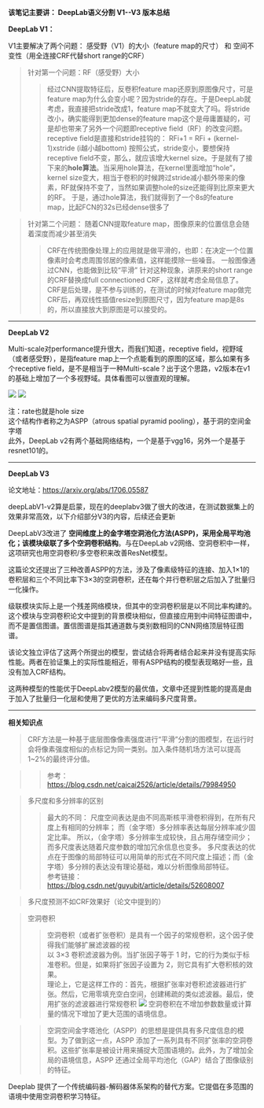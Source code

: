 **该笔记主要讲： DeepLab语义分割 V1--V3 版本总结**


**DeepLab V1：**

V1主要解决了两个问题： 感受野（V1）的大小（feature map的尺寸） 和 空间不变性（用全连接CRF代替short range的CRF）

> 针对第一个问题：RF（感受野）大小
 >> 经过CNN提取特征后，反卷积feature map还原到原图像尺寸，可是feature map为什么会变小呢？因为stride的存在。于是DeepLab就考虑，我直接把stride改成1，feature map不就变大了吗。将stride改小，确实能得到更加dense的feature map这个是毋庸置疑的，可是却也带来了另外一个问题即receptive field（RF）的改变问题。receptive field是直接和stride挂钩的：
RFi+1 = RFi + (kernel-1)xstride (i越小越bottom)
按照公式，stride变小，要想保持receptive field不变，那么，就应该增大kernel size。于是就有了接下来的**hole算法**。当采用hole算法，在kernel里面增加“hole”，kernel size变大，相当于卷积的时候跨过stride减小额外带来的像素，RF就保持不变了，当然如果调整hole的size还能得到比原来更大的RF。
于是，通过hole算法，我们就得到了一个8s的feature map，比起FCN的32s已经dense很多了

> 针对第二个问题： 随着CNN提取feature map，图像原来的位置信息会随着深度而减少甚至消失
 >> CRF在传统图像处理上的应用就是做平滑的，也即：在决定一个位置像素时会考虑周围邻居的像素值，这样能摸除一些噪音。
一般图像通过CNN，也能做到比较“平滑”
针对这种现象，讲原来的short range 的CRF替换成full connectioned CRF，这样就考虑全局信息了。
CRF是后处理，是不参与训练的，在测试的时候对feature map做完CRF后，再双线性插值resize到原图尺寸，因为feature map是8s的，所以直接放大到原图是可以接受的。

---
**DeepLab V2**

Multi-scale对performance提升很大，而我们知道，receptive field，视野域（或者感受野），是指feature map上一个点能看到的原图的区域，那么如果有多个receptive field，是不是相当于一种Multi-scale？出于这个思路，v2版本在v1的基础上增加了一个多视野域。具体看图可以很直观的理解。

![](img/DeepLabV2_1.png)
![](img/DeepLabV2_2.png)

注：rate也就是hole size<br>
这个结构作者称之为ASPP（atrous spatial pyramid pooling），基于洞的空间金字塔<br>
此外，DeepLab v2有两个基础网络结构，一个是基于vgg16，另外一个是基于resnet101的。


---
**DeepLab V3**

论文地址：https://arxiv.org/abs/1706.05587<br>

deepLabV1-v2算是启蒙，现在的deeplabv3做了很大的改进，在测试数据集上的效果非常高效，以下介绍部分V3的内容，后续还会更新

DeepLabV3改进了 **空间维度上的金字塔空洞池化方法(ASPP)，采用全局平均池化；该模块级联了多个空洞卷积结构**。与在DeepLab v2网络、空洞卷积中一样，这项研究也用空洞卷积/多空卷积来改善ResNet模型。

这篇论文还提出了三种改善ASPP的方法，涉及了像素级特征的连接、加入1×1的卷积层和三个不同比率下3×3的空洞卷积，还在每个并行卷积层之后加入了批量归一化操作。

级联模块实际上是一个残差网络模块，但其中的空洞卷积层是以不同比率构建的。这个模块与空洞卷积论文中提到的背景模块相似，但直接应用到中间特征图谱中，而不是置信图谱。置信图谱是指其通道数与类别数相同的CNN网络顶层特征图谱。

该论文独立评估了这两个所提出的模型，尝试结合将两者结合起来并没有提高实际性能。两者在验证集上的实际性能相近，带有ASPP结构的模型表现略好一些，且没有加入CRF结构。

这两种模型的性能优于DeepLabv2模型的最优值，文章中还提到性能的提高是由于加入了批量归一化层和使用了更优的方法来编码多尺度背景。







---
**相关知识点**

> CRF方法是一种基于底层图像像素强度进行“平滑”分割的图模型，在运行时会将像素强度相似的点标记为同一类别。加入条件随机场方法可以提高1~2%的最终评分值。

 >>参考：https://blog.csdn.net/caicai2526/article/details/79984950


>多尺度和多分辨率的区别
 >>最大的不同：
    尺度空间表达是由不同高斯核平滑卷积得到，在所有尺度上有相同的分辨率；
    而（金字塔）多分辨率表达每层分辨率减少固定比率。
所以，（金字塔）多分辨率生成较快，且占用存储空间少；而多尺度表达随着尺度参数的增加冗余信息也变多。
多尺度表达的优点在于图像的局部特征可以用简单的形式在不同尺度上描述；而（金字塔）多分辨的表达没有理论基础，难以分析图像局部特征。<br>
参考链接：https://blog.csdn.net/guyubit/article/details/52608007

>多尺度预测不如CRF效果好（论文中提到的）

> 空洞卷积
  >> 空洞卷积（或者扩张卷积）是具有一个因子的常规卷积，这个因子使得我们能够扩展滤波器的视<br>
以 3×3 卷积滤波器为例。当扩张因子等于 1 时，它的行为类似于标准卷积。但是，如果将扩张因子设置为 2，则它具有扩大卷积核的效果。<br>
理论上，它是这样工作的：首先，根据扩张率对卷积滤波器进行扩张。然后，它用零填充空白空间，创建稀疏的类似滤波器。最后，使用扩张的滤波器进行常规卷积
![](img/hole.png)
  >> 空洞卷积在不增加参数数量或计算量的情况下增加了更大范围的语境信息。

 >>空洞空间金字塔池化（ASPP）的思想是提供具有多尺度信息的模型。为了做到这一点，ASPP 添加了一系列具有不同扩张率的空洞卷积。这些扩张率是被设计用来捕捉大范围语境的。此外，为了增加全局的语境信息，ASPP 还通过全局平均池化（GAP）结合了图像级别的特征。

Deeplab 提供了一个传统编码器-解码器体系架构的替代方案。它提倡在多范围的语境中使用空洞卷积学习特征。
